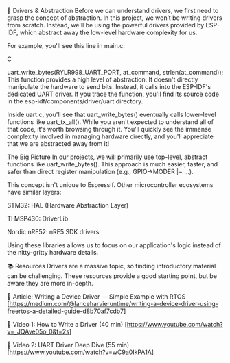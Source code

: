 🚗 Drivers & Abstraction
Before we can understand drivers, we first need to grasp the concept of abstraction. In this project, we won’t be writing drivers from scratch. Instead, we'll be using the powerful drivers provided by ESP-IDF, which abstract away the low-level hardware complexity for us.

For example, you'll see this line in main.c:

C

uart_write_bytes(RYLR998_UART_PORT, at_command, strlen(at_command));
This function provides a high level of abstraction. It doesn't directly manipulate the hardware to send bits. Instead, it calls into the ESP-IDF's dedicated UART driver. If you trace the function, you'll find its source code in the esp-idf/components/driver/uart directory.

Inside uart.c, you'll see that uart_write_bytes() eventually calls lower-level functions like uart_tx_all(). While you aren't expected to understand all of that code, it's worth browsing through it. You'll quickly see the immense complexity involved in managing hardware directly, and you'll appreciate that we are abstracted away from it!

The Big Picture
In our projects, we will primarily use top-level, abstract functions like uart_write_bytes(). This approach is much easier, faster, and safer than direct register manipulation (e.g., GPIO->MODER |= ...).

This concept isn't unique to Espressif. Other microcontroller ecosystems have similar layers:

STM32: HAL (Hardware Abstraction Layer)

TI MSP430: DriverLib

Nordic nRF52: nRF5 SDK drivers

Using these libraries allows us to focus on our application's logic instead of the nitty-gritty hardware details.

📚 Resources
Drivers are a massive topic, so finding introductory material can be challenging. These resources provide a good starting point, but be aware they are more in-depth.

📖 Article: Writing a Device Driver — Simple Example with RTOS [https://medium.com/@lanceharvieruntime/writing-a-device-driver-using-freertos-a-detailed-guide-d8b70af7cdb7]

🎥 Video 1: How to Write a Driver (40 min) [https://www.youtube.com/watch?v=_JQAve05o_0&t=2s]

🎥 Video 2: UART Driver Deep Dive (55 min) [https://www.youtube.com/watch?v=wC9a0IkPA1A]
